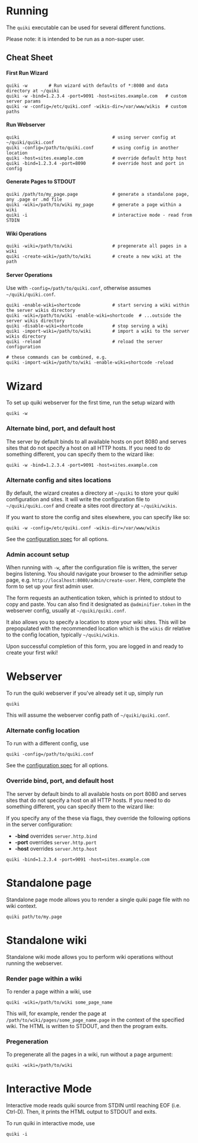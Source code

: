 # Running

The `quiki` executable can be used for several different functions.

Please note: it is intended to be run as a non-super user.

## Cheat Sheet

#### First Run Wizard

```
quiki -w        # Run wizard with defaults of *:8080 and data directory at ~/quiki 
quiki -w -bind=1.2.3.4 -port=9091 -host=sites.example.com   # custom server params
quiki -w -config=/etc/quiki.conf -wikis-dir=/var/www/wikis  # custom paths
```

#### Run Webserver

```
quiki                                   # using server config at ~/quiki/quiki.conf
quiki -config=/path/to/quiki.conf       # using config in another location
quiki -host=sites.example.com           # override default http host
quiki -bind=1.2.3.4 -port=8090          # override host and port in config
```

#### Generate Pages to STDOUT

```
quiki /path/to/my_page.page             # generate a standalone page, any .page or .md file
quiki -wiki=/path/to/wiki my_page       # generate a page within a wiki
quiki -i                                # interactive mode - read from STDIN
```

#### Wiki Operations

```
quiki -wiki=/path/to/wiki               # pregenerate all pages in a wiki
quiki -create-wiki=/path/to/wiki        # create a new wiki at the path
```

#### Server Operations

Use with `-config=/path/to/quiki.conf`, otherwise assumes `~/quiki/quiki.conf`.

```
quiki -enable-wiki=shortcode            # start serving a wiki within the server wikis directory
quiki -wiki=/path/to/wiki -enable-wiki=shortcode  # ...outside the server wikis directory
quiki -disable-wiki=shortcode           # stop serving a wiki
quiki -import-wiki=/path/to/wiki        # import a wiki to the server wikis directory
quiki -reload                           # reload the server configuration

# these commands can be combined, e.g.
quiki -import-wiki=/path/to/wiki -enable-wiki=shortcode -reload
```

# Wizard

To set up quiki webserver for the first time, run the setup wizard with
```
quiki -w
```

### Alternate bind, port, and default host
The server by default binds to all available hosts on port 8080 and
serves sites that do not specify a host on all HTTP hosts. If you need
to do something different, you can specify them to the wizard like:
```
quiki -w -bind=1.2.3.4 -port=9091 -host=sites.example.com
```

### Alternate config and sites locations
By default, the wizard creates a directory at `~/quiki` to store your quiki
configuration and sites. It will write the configuration file to `~/quiki/quiki.conf` and
create a sites root directory at `~/quiki/wikis`.

If you want to store the config and sites elsewhere, you can specify like so:
```
quiki -w -config=/etc/quiki.conf -wikis-dir=/var/www/wikis
```

See the [configuration spec](doc/configuration.md) for all options.

### Admin account setup
When running with `-w`, after the configuration file is written, the server
begins listening. You should navigate your browser to the adminifier setup page,
e.g. `http://localhost:8080/admin/create-user`. Here, complete the form to set
up your first admin user.

The form requests an authentication token, which is printed to stdout to copy
and paste. You can also find it designated as `@adminifier.token` in the webserver
config, usually at `~/quiki/quiki.conf`.

It also allows you to specify a location to store your wiki sites. This will be
prepopulated with the recommended location which is the `wikis` dir relative
to the config location, typically `~/quiki/wikis`.

Upon successful completion of this form, you are logged in and ready to create
your first wiki!

# Webserver

To run the quiki webserver if you've already set it up, simply run
```
quiki
```
This will assume the webserver config path of `~/quiki/quiki.conf`.

### Alternate config location
To run with a different config, use
```
quiki -config=/path/to/quiki.conf
```

See the [configuration spec](doc/configuration.md) for all options.

### Override bind, port, and default host
The server by default binds to all available hosts on port 8080 and
serves sites that do not specify a host on all HTTP hosts. If you need
to do something different, you can specify them to the wizard like:

If you specify any of the these via flags, they override the
following options in the server configuration:
* **-bind** overrides `server.http.bind`
* **-port** overrides `server.http.port`
* **-host** overrides `server.http.host`

```
quiki -bind=1.2.3.4 -port=9091 -host=sites.example.com
```

# Standalone page

Standalone page mode allows you to render a single quiki page file with
no wiki context.

```
quiki path/to/my.page
```

# Standalone wiki

Standalone wiki mode allows you to perform wiki operations without
running the webserver.

### Render page within a wiki

To render a page within a wiki, use
```
quiki -wiki=/path/to/wiki some_page_name
```
This will, for example, render the page at
`/path/to/wiki/pages/some_page_name.page` in the context of the specified
wiki. The HTML is written to STDOUT, and then the program exits.

### Pregeneration

To pregenerate all the pages in a wiki, run without a page argument:
```
quiki -wiki=/path/to/wiki
```

# Interactive Mode

Interactive mode reads quiki source from STDIN until reaching EOF (i.e. Ctrl-D).
Then, it prints the HTML output to STDOUT and exits. 

To run quiki in interactive mode, use
```
quiki -i
```